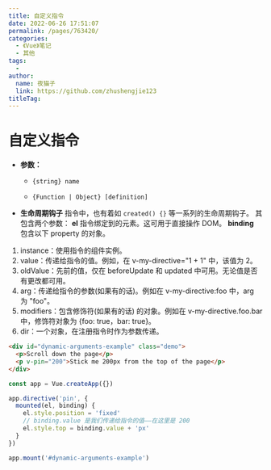 ```yaml
---
title: 自定义指令
date: 2022-06-26 17:51:07
permalink: /pages/763420/
categories:
  - 《Vue》笔记
  - 其他
tags:
  - 
author: 
  name: 夜猫子
  link: https://github.com/zhushengjie123
titleTag: 
---
```

# 自定义指令

- **参数：**

  - `{string} name`

  - `{Function | Object} [definition]`

- **生命周期钩子**
  指令中，也有着如 `created() {}` 等一系列的生命周期钩子。
  其包含两个参数：
  **el**
  指令绑定到的元素。这可用于直接操作 DOM。
  **binding**
  包含以下 property 的对象。

1. instance：使用指令的组件实例。
2. value：传递给指令的值。例如，在 v-my-directive="1 + 1" 中，该值为 2。
3. oldValue：先前的值，仅在 beforeUpdate 和 updated 中可用。无论值是否有更改都可用。
4. arg：传递给指令的参数(如果有的话)。例如在 v-my-directive:foo 中，arg 为 "foo"。
5. modifiers：包含修饰符(如果有的话) 的对象。例如在 v-my-directive.foo.bar 中，修饰符对象为 {foo: true，bar: true}。
6. dir：一个对象，在注册指令时作为参数传递。

```html
<div id="dynamic-arguments-example" class="demo">
  <p>Scroll down the page</p>
  <p v-pin="200">Stick me 200px from the top of the page</p>
</div>
```

```js
const app = Vue.createApp({})

app.directive('pin', {
  mounted(el, binding) {
    el.style.position = 'fixed'
    // binding.value 是我们传递给指令的值——在这里是 200
    el.style.top = binding.value + 'px'
  }
})

app.mount('#dynamic-arguments-example')
```
